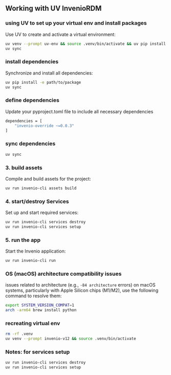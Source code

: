 ## **Working with UV InvenioRDM**

### **using UV to set up your virtual env and install packages**

Use UV to create and activate a virtual environment:

```bash
uv venv --prompt uv-env && source .venv/bin/activate && uv pip install -e path/to/package
uv sync
```

### **install dependencies**

Synchronize and install all dependencies:

```bash
uv pip install -e path/to/package
uv sync
```

### **define dependencies**

Update your pyproject.toml file to include all necessary dependencies

```bash
dependencies = [
    "invenio-override ~=0.0.3"
]
```

### **sync dependencies**

```bash
uv sync
```

### **3. build assets**

Compile and build assets for the project:

```bash
uv run invenio-cli assets build
```

### **4. start/destroy Services**

Set up and start required services:

```bash
uv run invenio-cli services destroy
uv run invenio-cli services setup
```

### **5. run the app**

Start the Invenio application:

```bash
uv run invenio-cli run
```

### **OS (macOS) architecture compatibility issues**

issues related to architecture (e.g., `-84 architecture` errors) on macOS systems, particularly with Apple Silicon chips (M1/M2), use the following command to resolve them:

```bash
export SYSTEM_VERSION_COMPAT=1
arch -arm64 brew install python
```

### **recreating virtual env**

```bash
rm -rf .venv
uv venv --prompt invenio-v12 && source .venv/bin/activate
```

### **Notes: for services setup**

```bash
uv run invenio-cli services destroy
uv run invenio-cli services setup
```
